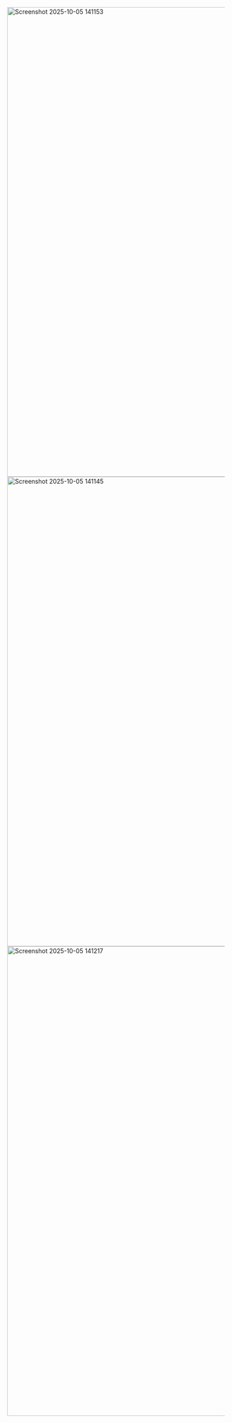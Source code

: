 <img width="1924" height="1084" alt="Screenshot 2025-10-05 141153" src="https://github.com/user-attachments/assets/69dcd117-6723-4b09-9fd2-b1a03fd6294f" />
<img width="1924" height="1084" alt="Screenshot 2025-10-05 141145" src="https://github.com/user-attachments/assets/fb472719-22bf-4ae1-9923-90033622f5ee" />
<img width="1924" height="1084" alt="Screenshot 2025-10-05 141217" src="https://github.com/user-attachments/assets/9efa1d1f-21b1-4848-b1cc-13a6b91ed7ea" />
